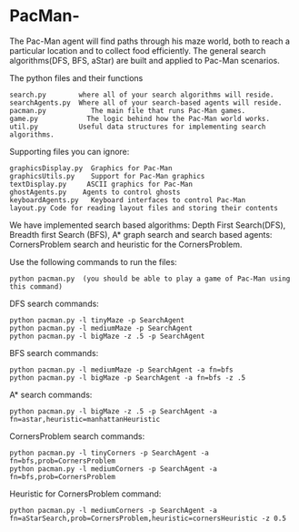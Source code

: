 # PacMan-

The Pac-Man agent will find paths through his maze world, both to reach a particular location and to collect food efficiently. The general search algorithms(DFS, BFS, aStar) are built and applied to Pac-Man scenarios.

The python files and their functions
```
search.py        where all of your search algorithms will reside. 
searchAgents.py  Where all of your search-based agents will reside. 
pacman.py       	The main file that runs Pac-Man games.
game.py      	   The logic behind how the Pac-Man world works.
util.py          Useful data structures for implementing search algorithms. 
```

Supporting files you can ignore:
```
graphicsDisplay.py	Graphics for Pac-Man
graphicsUtils.py	Support for Pac-Man graphics
textDisplay.py	   ASCII graphics for Pac-Man
ghostAgents.py	  Agents to control ghosts
keyboardAgents.py	Keyboard interfaces to control Pac-Man
layout.py Code for reading layout files and storing their contents
```

We have implemented search based algorithms: Depth First Search(DFS), Breadth first Search (BFS), A* graph search and search based agents: CornersProblem search and heuristic for the CornersProblem.

Use the following commands to run the files:
```
python pacman.py  (you should be able to play a game of Pac-Man using this command)
```

DFS search commands:
```
python pacman.py -l tinyMaze -p SearchAgent
python pacman.py -l mediumMaze -p SearchAgent
python pacman.py -l bigMaze -z .5 -p SearchAgent
```

BFS search commands:
```
python pacman.py -l mediumMaze -p SearchAgent -a fn=bfs
python pacman.py -l bigMaze -p SearchAgent -a fn=bfs -z .5
```

A* search commands:
```
python pacman.py -l bigMaze -z .5 -p SearchAgent -a fn=astar,heuristic=manhattanHeuristic 
```

CornersProblem search commands:
```
python pacman.py -l tinyCorners -p SearchAgent -a fn=bfs,prob=CornersProblem
python pacman.py -l mediumCorners -p SearchAgent -a fn=bfs,prob=CornersProblem
```

Heuristic for CornersProblem command:
```
python pacman.py -l mediumCorners -p SearchAgent -a fn=aStarSearch,prob=CornersProblem,heuristic=cornersHeuristic -z 0.5
```




